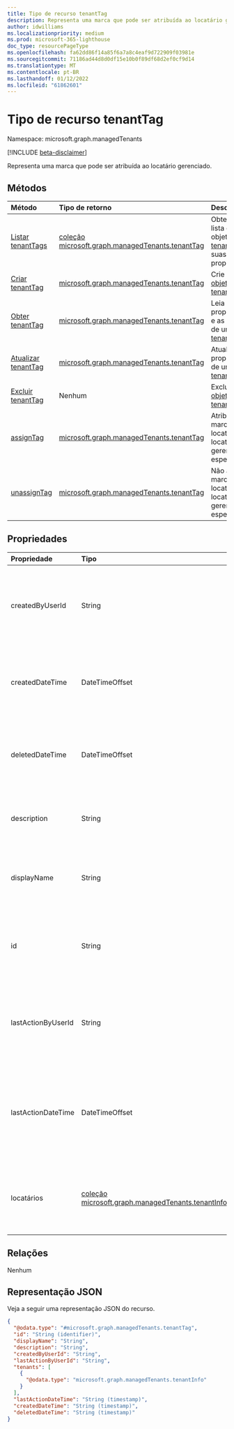 ```yaml
---
title: Tipo de recurso tenantTag
description: Representa uma marca que pode ser atribuída ao locatário gerenciado.
author: idwilliams
ms.localizationpriority: medium
ms.prod: microsoft-365-lighthouse
doc_type: resourcePageType
ms.openlocfilehash: fa62dd86f14a85f6a7a8c4eaf9d722909f03981e
ms.sourcegitcommit: 71186ad44d8d0df15e10b0f89df68d2ef0cf9d14
ms.translationtype: MT
ms.contentlocale: pt-BR
ms.lasthandoff: 01/12/2022
ms.locfileid: "61862601"
---
```

# <a name="tenanttag-resource-type"></a>Tipo de recurso tenantTag

Namespace: microsoft.graph.managedTenants

[!INCLUDE [beta-disclaimer](../../includes/beta-disclaimer.md)]

Representa uma marca que pode ser atribuída ao locatário gerenciado.

## <a name="methods"></a>Métodos
|Método|Tipo de retorno|Descrição|
|:---|:---|:---|
|[Listar tenantTags](../api/managedtenants-managedtenant-list-tenanttags.md)|[coleção microsoft.graph.managedTenants.tenantTag](../resources/managedtenants-tenanttag.md)|Obter uma lista dos objetos [tenantTag](../resources/managedtenants-tenanttag.md) e suas propriedades.|
|[Criar tenantTag](../api/managedtenants-managedtenant-post-tenanttags.md)|[microsoft.graph.managedTenants.tenantTag](../resources/managedtenants-tenanttag.md)|Crie um novo [objeto tenantTag.](../resources/managedtenants-tenanttag.md)|
|[Obter tenantTag](../api/managedtenants-tenanttag-get.md)|[microsoft.graph.managedTenants.tenantTag](../resources/managedtenants-tenanttag.md)|Leia as propriedades e as relações de um [objeto tenantTag.](../resources/managedtenants-tenanttag.md)|
|[Atualizar tenantTag](../api/managedtenants-tenanttag-update.md)|[microsoft.graph.managedTenants.tenantTag](../resources/managedtenants-tenanttag.md)|Atualize as propriedades de um [objeto tenantTag.](../resources/managedtenants-tenanttag.md)|
|[Excluir tenantTag](../api/managedtenants-tenanttag-delete.md)|Nenhum|Exclui um [objeto tenantTag.](../resources/managedtenants-tenanttag.md)|
|[assignTag](../api/managedtenants-tenanttag-assigntag.md)|[microsoft.graph.managedTenants.tenantTag](../resources/managedtenants-tenanttag.md)|Atribui a marca de locatário aos locatários gerenciados especificados.|
|[unassignTag](../api/managedtenants-tenanttag-unassigntag.md)|[microsoft.graph.managedTenants.tenantTag](../resources/managedtenants-tenanttag.md)|Não atribui a marca de locatário dos locatários gerenciados especificados.|

## <a name="properties"></a>Propriedades
|Propriedade|Tipo|Descrição|
|:---|:---|:---|
|createdByUserId|String|O identificador da conta que criou a marca de locatário. Obrigatório. Somente leitura.|
|createdDateTime|DateTimeOffset|A data e a hora em que a marca de locatário foi criada. Obrigatório. Somente leitura.|
|deletedDateTime|DateTimeOffset|A data e a hora em que a marca de locatário foi excluída. Obrigatório. Somente leitura.|
|description|String|A descrição da marca de locatário. Opcional. Somente leitura.|
|displayName|String|O nome de exibição da marca de locatário. Obrigatório. Somente leitura.|
|id|String|O identificador exclusivo da marca de locatário. Obrigatório. Somente leitura.|
|lastActionByUserId|String|O identificador da conta que durou na marca de locatário. Opcional. Somente leitura.|
|lastActionDateTime|DateTimeOffset|A data e a hora em que a última ação foi executada contra a marca de locatário. Opcional. Somente leitura.|
|locatários|[coleção microsoft.graph.managedTenants.tenantInfo](../resources/managedtenants-tenantinfo.md)|A coleção de locatários gerenciados associados à marca de locatário. Opcional.|

## <a name="relationships"></a>Relações
Nenhum

## <a name="json-representation"></a>Representação JSON
Veja a seguir uma representação JSON do recurso.
<!-- {
  "blockType": "resource",
  "keyProperty": "id",
  "@odata.type": "microsoft.graph.managedTenants.tenantTag",
  "baseType": "microsoft.graph.entity",
  "openType": true
}
-->
``` json
{
  "@odata.type": "#microsoft.graph.managedTenants.tenantTag",
  "id": "String (identifier)",
  "displayName": "String",
  "description": "String",
  "createdByUserId": "String",
  "lastActionByUserId": "String",
  "tenants": [
    {
      "@odata.type": "microsoft.graph.managedTenants.tenantInfo"
    }
  ],
  "lastActionDateTime": "String (timestamp)",
  "createdDateTime": "String (timestamp)",
  "deletedDateTime": "String (timestamp)"
}
```
